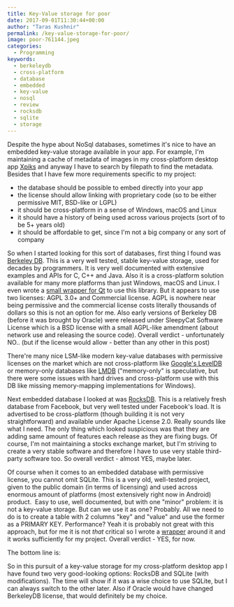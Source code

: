 ```yaml
---
title: Key-Value storage for poor
date: 2017-09-01T11:30:44+00:00
author: "Taras Kushnir"
permalink: /key-value-storage-for-poor/
image: poor-761144.jpeg
categories:
  - Programming
keywords:
  - berkeleydb
  - cross-platform
  - database
  - embedded
  - key-value
  - nosql
  - review
  - rocksdb
  - sqlite
  - storage
---
```

Despite the hype about NoSql databases, sometimes it's nice to have an embedded key-value storage available in your app. For example, I'm maintaining a cache of metadata of images in my cross-platform desktop app [Xpiks](https://github.com/ribtoks/xpiks) and anyway I have to search by filepath to find the metadata. Besides that I have few more requirements specific to my project:

  * the database should be possible to embed directly into your app
  * the license should allow linking with proprietary code (so to be either permissive MIT, BSD-like or LGPL)
  * it should be cross-platform in a sense of Windows, macOS and Linux
  * it should have a history of being used across various projects (sort of to be 5+ years old)
  * it should be affordable to get, since I'm not a big company or any sort of company

So when I started looking for this sort of databases, first thing I found was [Berkeley DB](http://www.oracle.com/technetwork/database/database-technologies/berkeleydb/downloads/index.html). This is a very well tested, stable key-value storage, used for decades by programmers. It is very well documented with extensive examples and APIs for C, C++ and Java. Also it is a cross-platform solution available for many more platforms than just Windows, macOS and Linux. I even wrote a [small wrapper for Qt](https://gist.github.com/Ribtoks/8be6425a7a78b94e03948ea64fd1e171) to use this library. But it appears to use two licenses: AGPL 3.0+ and Commercial license. AGPL is nowhere near being permissive and the commercial license costs literally thousands of dollars so this is not an option for me. Also early versions of Berkeley DB (before it was brought by Oracle) were released under SleepyCat Software License which is a BSD license with a small AGPL-like amendment (about network use and releasing the source code). Overall verdict - unfortunately NO.. (but if the license would allow - better than any other in this post)

There're many nice LSM-like modern key-value databases with permissive licenses on the market which are not cross-platform like [Google's LevelDB](https://github.com/google/leveldb) or memory-only databases like [LMDB](https://symas.com/lightning-memory-mapped-database/) ("memory-only" is speculative, but there were some issues with hard drives and cross-platform use with this DB like missing memory-mapping implementations for Windows).

Next embedded database I looked at was [RocksDB](http://rocksdb.org/). This is a relatively fresh database from Facebook, but very well tested under Facebook's load. It is advertised to be cross-platform (though building it is not very straightforward) and available under Apache License 2.0. Really sounds like what I need. The only thing which looked suspicious was that they are adding same amount of features each release as they are fixing bugs. Of course, I'm not maintaining a stocks exchange market, but I'm striving to create a very stable software and therefore I have to use very stable third-party software too. So overall verdict - almost YES, maybe later.

Of course when it comes to an embedded database with permissive license, you cannot omit SQLite. This is a very old, well-tested project, given to the public domain (in terms of licensing) and used across enormous amount of platforms (most extensively right now in Android) product.  Easy to use, well documented, but with one "minor" problem: it is not a key-value storage. But can we use it as one? Probably. All we need to do is to create a table with 2 columns "key" and "value" and use the former as a PRIMARY KEY. Performance? Yeah it is probably not great with this approach, but for me it is not _that_ critical so I wrote a [wrapper](https://github.com/ribtoks/xpiks/blob/master/src/xpiks-qt/Storage/database.cpp) around it and it works sufficiently for my project. Overall verdict - YES, for now.

The bottom line is:

So in this pursuit of a key-value storage for my cross-platform desktop app I have found two very good-looking options: RocksDB and SQLite (with modifications). The time will show if it was a wise choice to use SQLite, but I can always switch to the other later. Also if Oracle would have changed BerkeleyDB license, that would definitely be my choice.

